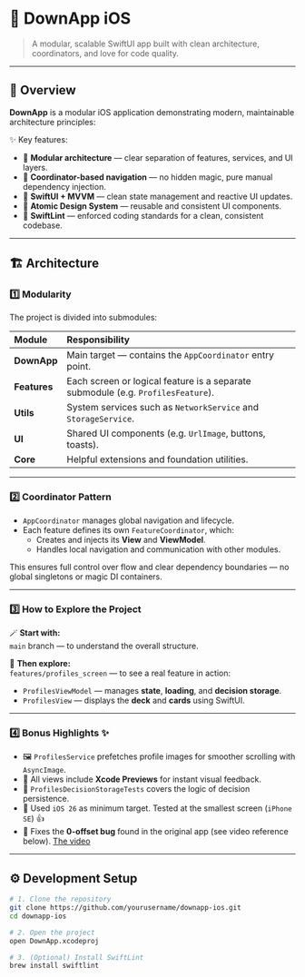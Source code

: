 # 📱 DownApp iOS

> A modular, scalable SwiftUI app built with clean architecture, coordinators, and love for code quality.

---

## 🚀 Overview

**DownApp** is a modular iOS application demonstrating modern, maintainable architecture principles:

✨ Key features:
- 🧩 **Modular architecture** — clear separation of features, services, and UI layers.  
- 🧭 **Coordinator-based navigation** — no hidden magic, pure manual dependency injection.  
- 🧠 **SwiftUI + MVVM** — clean state management and reactive UI updates.  
- 🎨 **Atomic Design System** — reusable and consistent UI components.  
- 🧹 **SwiftLint** — enforced coding standards for a clean, consistent codebase.

---

## 🏗️ Architecture

### 1️⃣ Modularity

The project is divided into submodules:

| Module | Responsibility |
|:--|:--|
| **DownApp** | Main target — contains the `AppCoordinator` entry point. |
| **Features** | Each screen or logical feature is a separate submodule (e.g. `ProfilesFeature`). |
| **Utils** | System services such as `NetworkService` and `StorageService`. |
| **UI** | Shared UI components (e.g. `UrlImage`, buttons, toasts). |
| **Core** | Helpful extensions and foundation utilities. |

---

### 2️⃣ Coordinator Pattern

- `AppCoordinator` manages global navigation and lifecycle.  
- Each feature defines its own `FeatureCoordinator`, which:
  - Creates and injects its **View** and **ViewModel**.  
  - Handles local navigation and communication with other modules.

This ensures full control over flow and clear dependency boundaries — no global singletons or magic DI containers.

---

### 3️⃣ How to Explore the Project

🪄 **Start with:**  
`main` branch — to understand the overall structure.  

🧩 **Then explore:**  
`features/profiles_screen` — to see a real feature in action:
- `ProfilesViewModel` — manages **state**, **loading**, and **decision storage**.  
- `ProfilesView` — displays the **deck** and **cards** using SwiftUI.

---

### 4️⃣ Bonus Highlights ✨

- 🖼️ `ProfilesService` prefetches profile images for smoother scrolling with `AsyncImage`.  
- 👀 All views include **Xcode Previews** for instant visual feedback.  
- 🧪 `ProfilesDecisionStorageTests` covers the logic of decision persistence.  
- 📲 Used `iOS 26` as minimum target. Tested at the smallest screen (`iPhone SE`) 👍
- 🐛 Fixes the **0-offset bug** found in the original app (see video reference below). 
 [The video](https://github.com/AlexZhembl/Downapp/blob/main/original_app_0_offset_bug.mp4?raw=true)

---

## ⚙️ Development Setup

```bash
# 1. Clone the repository
git clone https://github.com/yourusername/downapp-ios.git
cd downapp-ios

# 2. Open the project
open DownApp.xcodeproj

# 3. (Optional) Install SwiftLint
brew install swiftlint
